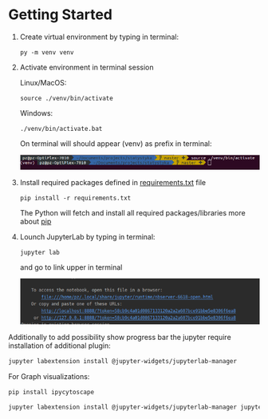 # Getting Started

1. Create virtual environment by typing in terminal:
    ```shell script 
    py -m venv venv
    ```

2. Activate environment in terminal session

    Linux/MacOS:
    ```shell script
    source ./venv/bin/activate
    ```

    Windows:
    ```shell script
    ./venv/bin/activate.bat
    ```
   
   On terminal will should appear (venv) as prefix in terminal:
   
   ![http://localhost:8888/lab](public/readme/source-venv.png "Jupyter Lab link in terminal example") 

3. Install required packages defined in [requirements.txt](./requirements.txt) file
    ```shell script
    pip install -r requirements.txt
    ```
    The Python will fetch and install all required packages/libraries 
    more about [pip](https://packaging.python.org/tutorials/installing-packages/)

4. Lounch JupyterLab by typing in terminal:

    ```shell script
    jupyter lab
    ```
   and go to link upper in terminal
   
   ![http://localhost:8888/lab](public/readme/jupyterlab-link-in-terminal.png "Jupyter Lab link in terminal example") 
   
Additionally to add possibility show progress bar the jupyter require installation of additional plugin:

```sh
jupyter labextension install @jupyter-widgets/jupyterlab-manager
```

For Graph visualizations:
```sh
pip install ipycytoscape
```
```sh
jupyter labextension install @jupyter-widgets/jupyterlab-manager jupyter-cytoscape
```